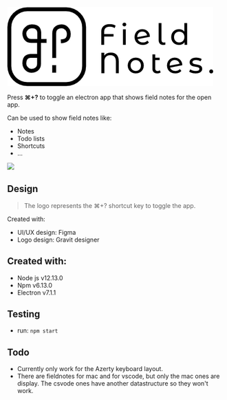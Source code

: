 <img src="design/logo/FieldNotes 512w.png">

Press **⌘+?** to toggle an electron app that shows field notes for the open app.

Can be used to show field notes like:
- Notes
- Todo lists
- Shortcuts
- ...

<img src="design/screenshots/Screenshot 2019-11-11 at 21.48.28.png">

## Design

>The logo represents the ⌘+? shortcut key to toggle the app.

Created with:
- UI/UX design: Figma
- Logo design: Gravit designer

## Created with:
- Node js v12.13.0
- Npm v6.13.0
- Electron v7.1.1

## Testing
- run: `npm start`

## Todo
- Currently only work for the Azerty keyboard layout.
- There are fieldnotes for mac and for vscode, but only the mac ones are display. The csvode ones have another datastructure so they won't work.